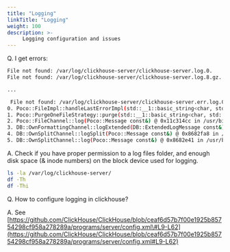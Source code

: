 ```yaml
---
title: "Logging"
linkTitle: "Logging"
weight: 100
description: >-
     Logging configuration and issues
---
```

Q. I get errors:

```bash
File not found: /var/log/clickhouse-server/clickhouse-server.log.0.
File not found: /var/log/clickhouse-server/clickhouse-server.log.8.gz.

...

 File not found: /var/log/clickhouse-server/clickhouse-server.err.log.0, Stack trace (when copying this message, always include the lines below):
0. Poco::FileImpl::handleLastErrorImpl(std::__1::basic_string<char, std::__1::char_traits<char>, std::__1::allocator<char> > const&) @ 0x11c2b345 in /usr/bin/clickhouse
1. Poco::PurgeOneFileStrategy::purge(std::__1::basic_string<char, std::__1::char_traits<char>, std::__1::allocator<char> > const&) @ 0x11c84618 in /usr/bin/clickhouse
2. Poco::FileChannel::log(Poco::Message const&) @ 0x11c314cc in /usr/bin/clickhouse
3. DB::OwnFormattingChannel::logExtended(DB::ExtendedLogMessage const&) @ 0x8681402 in /usr/bin/clickhouse
4. DB::OwnSplitChannel::logSplit(Poco::Message const&) @ 0x8682fa8 in /usr/bin/clickhouse
5. DB::OwnSplitChannel::log(Poco::Message const&) @ 0x8682e41 in /usr/bin/clickhouse
```

A. Check if you have proper permission to a log files folder, and enough disk space \(& inode numbers\) on the block device used for logging.

```bash
ls -la /var/log/clickhouse-server/
df -Th
df -Thi
```

Q. How to configure logging in clickhouse?

A. See [https://github.com/ClickHouse/ClickHouse/blob/ceaf6d57b7f00e1925b85754298cf958a278289a/programs/server/config.xml\#L9-L62](https://github.com/ClickHouse/ClickHouse/blob/ceaf6d57b7f00e1925b85754298cf958a278289a/programs/server/config.xml#L9-L62)
